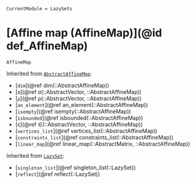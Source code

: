 ```@meta
CurrentModule = LazySets
```

# [Affine map (AffineMap)](@id def_AffineMap)

```@docs
AffineMap
```

Inherited from [`AbstractAffineMap`](@ref):
* [`dim`](@ref dim(::AbstractAffineMap))
* [`σ`](@ref σ(::AbstractVector, ::AbstractAffineMap))
* [`ρ`](@ref ρ(::AbstractVector, ::AbstractAffineMap))
* [`an_element`](@ref an_element(::AbstractAffineMap))
* [`isempty`](@ref isempty(::AbstractAffineMap))
* [`isbounded`](@ref isbounded(::AbstractAffineMap))
* [`∈`](@ref ∈(::AbstractVector, ::AbstractAffineMap))
* [`vertices_list`](@ref vertices_list(::AbstractAffineMap))
* [`constraints_list`](@ref constraints_list(::AbstractAffineMap))
* [`linear_map`](@ref linear_map(::AbstractMatrix, ::AbstractAffineMap))

Inherited from [`LazySet`](@ref):
* [`singleton_list`](@ref singleton_list(::LazySet))
* [`reflect`](@ref reflect(::LazySet))
